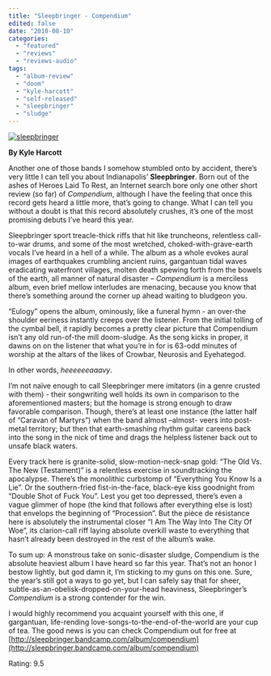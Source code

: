 ```yaml
---
title: "Sleepbringer - Compendium"
edited: false
date: "2010-08-10"
categories:
  - "featured"
  - "reviews"
  - "reviews-audio"
tags:
  - "album-review"
  - "doom"
  - "kyle-harcott"
  - "self-released"
  - "sleepbringer"
  - "sludge"
---
```


[![](http://www.hellbound.ca/wp-content/uploads/2010/08/sleepbringer-300x300.jpg "sleepbringer")](http://www.hellbound.ca/wp-content/uploads/2010/08/sleepbringer.jpg)

**By Kyle Harcott**

Another one of those bands I somehow stumbled onto by accident, there’s very little I can tell you about Indianapolis’ **Sleepbringer**. Born out of the ashes of Heroes Laid To Rest, an Internet search bore only one other short review (so far) of _Compendium_, although I have the feeling that once this record gets heard a little more, that’s going to change. What I can tell you without a doubt is that this record absolutely crushes, it’s one of the most promising debuts I’ve heard this year.

Sleepbringer sport treacle-thick riffs that hit like truncheons, relentless call-to-war drums, and some of the most wretched, choked-with-grave-earth vocals I’ve heard in a hell of a while. The album as a whole evokes aural images of earthquakes crumbling ancient ruins, gargantuan tidal waves eradicating waterfront villages, molten death spewing forth from the bowels of the earth, all manner of natural disaster – _Compendium_ is a merciless album, even brief mellow interludes are menacing, because you know that there’s something around the corner up ahead waiting to bludgeon you.

“Eulogy” opens the album, ominously, like a funeral hymn - an over-the shoulder eeriness instantly creeps over the listener. From the initial tolling of the cymbal bell, it rapidly becomes a pretty clear picture that Compendium isn’t any old run-of-the mill doom-sludge. As the song kicks in proper, it dawns on on the listener that what you’re in for is 63-odd minutes of worship at the altars of the likes of Crowbar, Neurosis and Eyehategod.

In other words, _heeeeeeaaavy_.

I’m not naïve enough to call Sleepbringer mere imitators (in a genre crusted with them) - their songwriting well holds its own in comparison to the aforementioned masters; but the homage is strong enough to draw favorable comparison. Though, there’s at least one instance (the latter half of “Caravan of Martyrs”) when the band almost –almost- veers into post-metal territory; but then that earth-smashing rhythm guitar careens back into the song in the nick of time and drags the helpless listener back out to unsafe black waters.

Every track here is granite-solid, slow-motion-neck-snap gold: “The Old Vs. The New (Testament)” is a relentless exercise in soundtracking the apocalypse. There’s the monolithic curbstomp of “Everything You Know Is a Lie”. Or the southern-fried fist-in-the-face, black-eye kiss goodnight from “Double Shot of Fuck You”. Lest you get too depressed, there’s even a vague glimmer of hope (the kind that follows after everything else is lost) that envelops the beginning of “Procession”. But the pièce de résistance here is absolutely the instrumental closer “I Am The Way Into The City Of Woe”, its clarion-call riff laying absolute overkill waste to everything that hasn’t already been destroyed in the rest of the album’s wake.

To sum up: A monstrous take on sonic-disaster sludge, Compendium is the absolute heaviest album I have heard so far this year. That’s not an honor I bestow lightly, but god damn it, I’m sticking to my guns on this one. Sure, the year’s still got a ways to go yet, but I can safely say that for sheer, subtle-as-an-obelisk-dropped-on-your-head heaviness, Sleepbringer’s _Compendium_ is a strong contender for the win.

I would highly recommend you acquaint yourself with this one, if gargantuan, life-rending love-songs-to-the-end-of-the-world are your cup of tea. The good news is you can check Compendium out for free at [http://sleepbringer.bandcamp.com/album/compendium](http://sleepbringer.bandcamp.com/album/compendium)

Rating: 9.5
